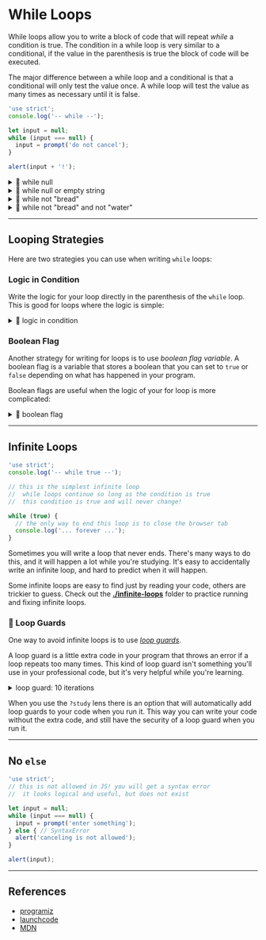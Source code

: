 # While Loops

  While loops allow you to write a block of code that will repeat _while_ a
  condition is true. The condition in a while loop is very similar to a
  conditional, if the value in the parenthesis is true the block of code will be
  executed.

  The major difference between a while loop and a conditional is that a
  conditional will only test the value once. A while loop will test the value as
  many times as necessary until it is false.

  ```js
  'use strict';
  console.log('-- while --');

  let input = null;
  while (input === null) {
    input = prompt('do not cancel');
  }

  alert(input + '!');
  ```

  <details>
  <summary>🥚 while null</summary>

  ```js
  'use strict';
  console.log('-- while null --');

  let input = null;

  // continue prompting the user until they enter
  //  an empty string is ok, because it is not canceling
  while (input === null) {
    input = prompt('do not cancel');
  }

  alert(input + '!');
  ```

  </details>
  <details>
  <summary>🥚 while null or empty string</summary>

  ```js
  'use strict';
  console.log('-- while null or empty string --');

  let input = null;

  // continue prompting the user until they enter something
  //  an empty string is not allowed!
  while (input === null || input === '') {
    input = prompt('enter something');
  }

  alert(input + '!');
  ```

  </details>
  <details>
  <summary>🥚 while not "bread"</summary>

  ```js
  'use strict';
  console.log('-- while not "bread" --');

  let input = null;

  // continue prompting the user until they enter "bread"
  //  this loop is different because it finishes when the user's input IS a specific value
  //  the other loops ended when the user's input was NOT a specific value
  while (input !== 'bread') {
    input = prompt('enter "bread"');
  }

  alert(input + '!');
  ```

  </details>
  <details>
  <summary>🥚 while not "bread" and not "water"</summary>

  ```js
  'use strict';
  console.log('-- while not "bread" or "water" --');

  let input = null;

  // continue prompting the user until they enter "bread" or "water"
  //  notice that this example use !== with &&, but the previous used === with ||
  while (input !== 'bread' && input !== 'water') {
    input = prompt('enter "bread" or "water"');
  }

  alert(input + '!');
  ```

  </details>

---

## Looping Strategies

Here are two strategies you can use when writing `while` loops:

### Logic in Condition

  Write the logic for your loop directly in the parenthesis of the `while` loop.
  This is good for loops where the logic is simple:

  <details>
  <summary>🥚 logic in condition</summary>

  ```js
  'use strict';
  // yup, nothing new here
  // all of the examples so far have been written this way

  let input = null;
  while (input === null) {
    input = prompt('do not cancel');
  }
  alert(input);
  ```

  </details>

### Boolean Flag

  Another strategy for writing for loops is to use _boolean flag variable_. A
  boolean flag is a variable that stores a boolean that you can set to `true` or
  `false` depending on what has happened in your program.

  Boolean flags are useful when the logic of your for loop is more complicated:

  <details>
  <summary>🐣 boolean flag</summary>

  ```js
  'use strict';
  let input = '';
  let prompting = true;
  while (prompting) {
    input = prompt(
      'enter something longer than 4 characters, or "cancel" to leave',
    );
    if (input === null) {
      prompting = false;
      input = 'you canceled';
    } else if (input.length > 4) {
      prompting = false;
    }
  }
  alert(input);
  ```

  </details>

---

## Infinite Loops

  ```js
  'use strict';
  console.log('-- while true --');

  // this is the simplest infinite loop
  //  while loops continue so long as the condition is true
  //  this condition is true and will never change!

  while (true) {
    // the only way to end this loop is to close the browser tab
    console.log('... forever ...');
  }
  ```

  Sometimes you will write a loop that never ends. There's many ways to do this,
  and it will happen a lot while you're studying. It's easy to accidentally write
  an infinite loop, and hard to predict when it will happen.

  Some infinite loops are easy to find just by reading your code, others are
  trickier to guess. Check out the **[./infinite-loops](./infinite-loops)** folder
  to practice running and fixing infinite loops.

### 🐣 Loop Guards

  One way to avoid infinite loops is to use [_loop guards_](https://www.youtube.com/watch?v=rj2R5oy8xIw).

  A loop guard is a little extra code in your program that throws an error if a
  loop repeats too many times. This kind of loop guard isn't something you'll use
  in your professional code, but it's very helpful while you're learning.

  <details>
  <summary>loop guard: 10 iterations</summary>

  ```js
  'use strict';
  console.log('-- loop guard: 10 iterations --');

  let loopGuard = 0;
  while (true) {
    loopGuard = loopGuard + 1;
    if (loopGuard > 10) {
      throw new RangeError('loopGuard exceeded 10 iterations');
    }

    console.log('(not) forever');
  }
  ```

  </details>

  When you use the `?study` lens there is an option that will automatically add
  loop guards to your code when you run it. This way you can write your code
  without the extra code, and still have the security of a loop guard when you run
  it.

---

## No `else`

  ```js
  'use strict';
  // this is not allowed in JS! you will get a syntax error
  //  it looks logical and useful, but does not exist

  let input = null;
  while (input === null) {
    input = prompt('enter something');
  } else { // SyntaxError
    alert('canceling is not allowed');
  }

  alert(input);
  ```

---

## References

  - [programiz](https://www.programiz.com/javascript/while-loop)
  - [launchcode](https://in-tech-gration.github.io/intro-to-professional-web-dev/chapters/loops/while-loops.html)
  - [MDN](https://developer.mozilla.org/en-US/docs/Web/JavaScript/Reference/Statements/while)
